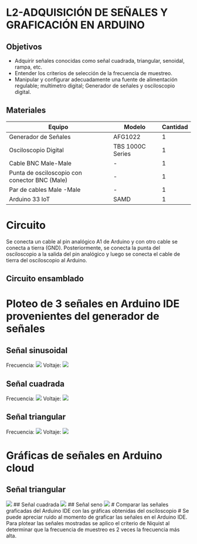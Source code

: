 # L2-ADQUISICIÓN DE SEÑALES Y GRAFICACIÓN EN ARDUINO
## Objetivos
- Adquirir señales conocidas como señal cuadrada, triangular, senoidal, rampa, etc.
- Entender los criterios de selección de la frecuencia de muestreo.
- Manipular y configurar adecuadamente una fuente de alimentación regulable; multímetro digital; 
Generador de señales y osciloscopio digital.
## Materiales
|Equipo | Modelo | Cantidad |
|----------|----------|----------|
| Generador de Señales     | AFG1022   | 1   |
| Osciloscopio Digital    | TBS 1000C Series  | 1  |
| Cable BNC Male-Male    | -  | 1  |
| Punta de osciloscopio con conector BNC (Male)    | -  | 1  |
| Par de cables Male -Male    | -   | 1  |
| Arduino 33 IoT    | SAMD   | 1  |

# Circuito
Se conecta un cable al pin analógico A1 de Arduino y con otro cable se conecta a tierra (GND). Posteriormente, se conecta la punta del osciloscopio a la salida del pin analógico y luego se conecta el cable de tierra del osciloscopio al Arduino.
## Circuito ensamblado 

# Ploteo de 3 señales en Arduino IDE provenientes del generador de señales
## Señal sinusoidal
Frecuencia:
 <img src ="imagen\generador_seno.jpeg">
Voltaje:
 <img src ="imagen\seno_osciloscopio.jpeg">
## Señal cuadrada
Frecuencia:
<img src ="imagen\generador_cuadrado.jpeg">
Voltaje:
<img src ="imagen\cuadrado_osciloscopio.jpeg">
## Señal triangular 
Frecuencia:
<img src ="imagen\generador_triangular.jpeg">
Voltaje:
<img src ="imagen\triangular_osciloscopio.jpeg">
# Gráficas de señales en Arduino cloud
## Señal triangular
 <img src ="imagen\seno.jpeg">
## Señal cuadrada
<img src ="imagen\cuadrado.jpeg">
## Señal seno 
<img src ="imagen\triangulo.jpeg">
# Comparar las señales graficadas del Arduino IDE con las gráficas obtenidas del osciloscopio
# Se puede apreciar ruido al momento de graficar las señales en el Arduino IDE. Para plotear las señales mostradas se aplico el criterio de Niquist al determinar que la frecuencia de muestreo es 2 veces la frecuencia más alta.